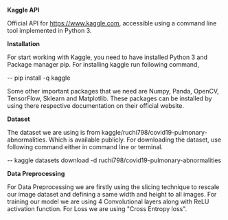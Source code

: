 
**Kaggle API**

Official API for https://www.kaggle.com, accessible using a command line tool implemented in Python 3.

**Installation**

For start working with Kaggle, you need to have installed Python 3 and Package manager pip. For installing kaggle run following command,

-- pip install -q kaggle

Some other important packages that we need are Numpy, Panda, OpenCV, TensorFlow, Sklearn and Matplotlib. These packages can be installed by using there respective documentation on their official website.

**Dataset**

The dataset we are using is from kaggle/ruchi798/covid19-pulmonary-abnormalities. Which is available publicly. For downloading the dataset, use following command either in command line or terminal.

-- kaggle datasets download -d ruchi798/covid19-pulmonary-abnormalities

**Data Preprocessing**

For Data Preprocessing we are firstly using the slicing technique to rescale our image dataset and defining a same width and height to all images. For training our model we are using 4 Convolutional layers along with ReLU activation function. For Loss we are using "Cross Entropy loss".
